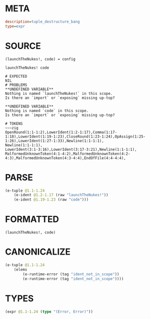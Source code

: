# META
~~~ini
description=tuple_destructure_bang
type=expr
~~~
# SOURCE
~~~roc
(launchTheNukes!, code) = config

launchTheNukes! code
~~~
~~~
# EXPECTED
NIL
# PROBLEMS
**UNDEFINED VARIABLE**
Nothing is named `launchTheNukes!` in this scope.
Is there an `import` or `exposing` missing up-top?

**UNDEFINED VARIABLE**
Nothing is named `code` in this scope.
Is there an `import` or `exposing` missing up-top?

# TOKENS
~~~zig
OpenRound(1:1-1:2),LowerIdent(1:2-1:17),Comma(1:17-1:18),LowerIdent(1:19-1:23),CloseRound(1:23-1:24),OpAssign(1:25-1:26),LowerIdent(1:27-1:33),Newline(1:1-1:1),
Newline(1:1-1:1),
LowerIdent(3:1-3:16),LowerIdent(3:17-3:21),Newline(1:1-1:1),
MalformedUnknownToken(4:1-4:2),MalformedUnknownToken(4:2-4:3),MalformedUnknownToken(4:3-4:4),EndOfFile(4:4-4:4),
~~~
# PARSE
~~~clojure
(e-tuple @1.1-1.24
	(e-ident @1.2-1.17 (raw "launchTheNukes!"))
	(e-ident @1.19-1.23 (raw "code")))
~~~
# FORMATTED
~~~roc
(launchTheNukes!, code)
~~~
# CANONICALIZE
~~~clojure
(e-tuple @1.1-1.24
	(elems
		(e-runtime-error (tag "ident_not_in_scope"))
		(e-runtime-error (tag "ident_not_in_scope"))))
~~~
# TYPES
~~~clojure
(expr @1.1-1.24 (type "(Error, Error)"))
~~~
